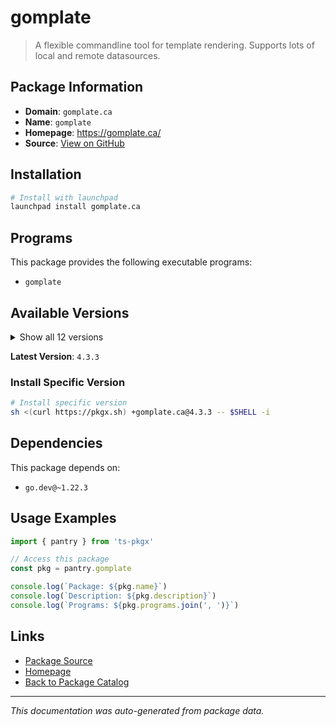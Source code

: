 # gomplate

> A flexible commandline tool for template rendering. Supports lots of local and remote datasources.

## Package Information

- **Domain**: `gomplate.ca`
- **Name**: `gomplate`
- **Homepage**: https://gomplate.ca/
- **Source**: [View on GitHub](https://github.com/pkgxdev/pantry/tree/main/projects/gomplate.ca/package.yml)

## Installation

```bash
# Install with launchpad
launchpad install gomplate.ca
```

## Programs

This package provides the following executable programs:

- `gomplate`

## Available Versions

<details>
<summary>Show all 12 versions</summary>

- `4.3.3`, `4.3.2`, `4.3.1`, `4.3.0`, `4.2.0`
- `4.1.0`, `4.0.1`, `4.0.0`, `3.11.8`, `3.11.7`
- `3.11.6`, `3.11.4`

</details>

**Latest Version**: `4.3.3`

### Install Specific Version

```bash
# Install specific version
sh <(curl https://pkgx.sh) +gomplate.ca@4.3.3 -- $SHELL -i
```

## Dependencies

This package depends on:

- `go.dev@~1.22.3`

## Usage Examples

```typescript
import { pantry } from 'ts-pkgx'

// Access this package
const pkg = pantry.gomplate

console.log(`Package: ${pkg.name}`)
console.log(`Description: ${pkg.description}`)
console.log(`Programs: ${pkg.programs.join(', ')}`)
```

## Links

- [Package Source](https://github.com/pkgxdev/pantry/tree/main/projects/gomplate.ca/package.yml)
- [Homepage](https://gomplate.ca/)
- [Back to Package Catalog](../../package-catalog.md)

---

*This documentation was auto-generated from package data.*
